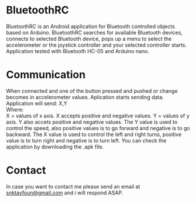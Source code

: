 # BluetoothRC
BluetoothRC is an Android application for Bluetooth controlled objects based on Arduino. BluetoothRC searches for available Bluetooth devices, connects to selected Bluetooth device, pops up a menu to select the accelerometer or the joystick controller and your selected controller starts. Application tested with Bluetooth HC-05 and Arduino nano.

# Communication
When connected and one of the button pressed and pushed or change becomes in accelerometer values. Aplication starts sending data.<br>
Application will send: X,Y<br>
Where: <br>
       X = values of x axis. X accepts positive and negative values. 
       Y = values of y axis. Y also accets positive and negative values.
       The Y value is used to control the speed, also positive values is to go forward and negative is to go backward.
       The X value is used to control the left and right turns, positive value is to turn right and negative is to turn left.
       You can check the application by downloading the .apk file.
       
# Contact
In case you want to contact me please send an email at snktayfoun@gmail.com and i will respond ASAP.
